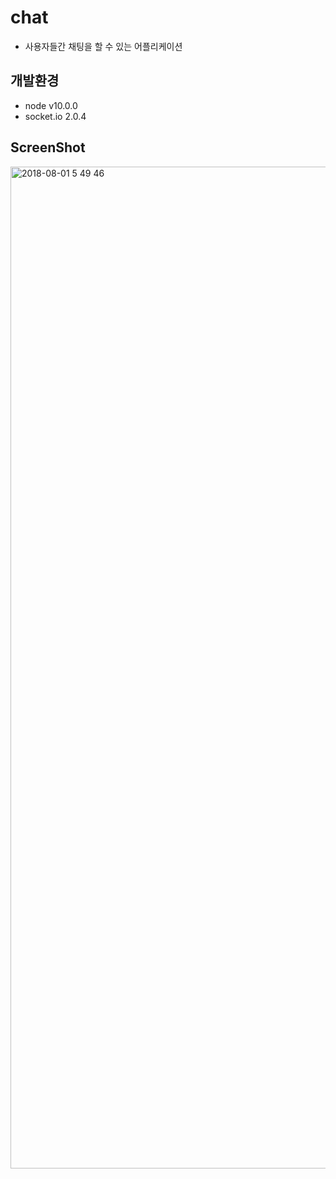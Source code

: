 # chat

* 사용자들간 채팅을 할 수 있는 어플리케이션

## 개발환경
* node v10.0.0
* socket.io 2.0.4

## ScreenShot

<img width="1603" alt="2018-08-01 5 49 46" src="https://user-images.githubusercontent.com/26926312/43511347-1dcd3e26-95b3-11e8-88ae-a7869b4f18d3.png">





